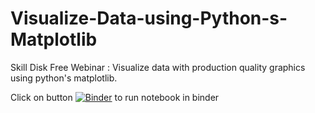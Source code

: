 # Visualize-Data-using-Python-s-Matplotlib
Skill Disk Free Webinar : Visualize data with production quality graphics using python's matplotlib.

Click on button [![Binder](https://mybinder.org/badge_logo.svg)](https://mybinder.org/v2/gh/skilldisk/Visualize-Data-using-Python-s-Matplotlib/HEAD) to run notebook in binder

